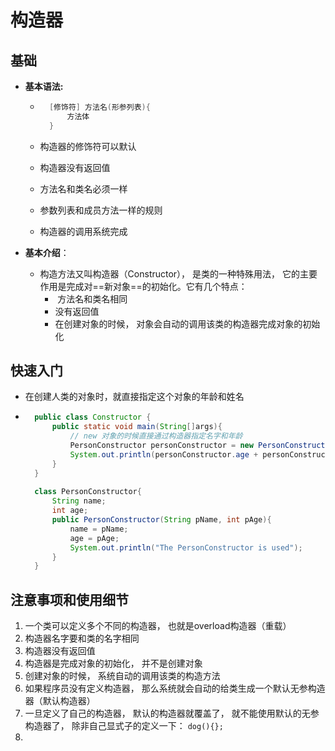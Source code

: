 # 构造器

## 基础

- **基本语法:**

    - ```java
        [修饰符] 方法名(形参列表){
            方法体
        }
        ```

    - 构造器的修饰符可以默认

    - 构造器没有返回值
    - 方法名和类名必须一样
    - 参数列表和成员方法一样的规则
    - 构造器的调用系统完成

- **基本介绍**：
    - 构造方法又叫构造器（Constructor）， 是类的一种特殊用法， 它的主要作用是完成对==新对象==的初始化。它有几个特点：
        - ​	方法名和类名相同
        - 没有返回值
        - 在创建对象的时候， 对象会自动的调用该类的构造器完成对象的初始化

## 快速入门

- 在创建人类的对象时，就直接指定这个对象的年龄和姓名

- ```java
    public class Constructor {
        public static void main(String[]args){
            // new 对象的时候直接通过构造器指定名字和年龄
            PersonConstructor personConstructor = new PersonConstructor("Harry", 18);
            System.out.println(personConstructor.age + personConstructor.name);
        }
    }
    
    class PersonConstructor{
        String name;
        int age;
        public PersonConstructor(String pName, int pAge){
            name = pName;
            age = pAge;
            System.out.println("The PersonConstructor is used");
        }
    }
    ```

## 注意事项和使用细节

1. 一个类可以定义多个不同的构造器， 也就是overload构造器（重载）
2. 构造器名字要和类的名字相同
3. 构造器没有返回值
4. 构造器是完成对象的初始化， 并不是创建对象
5. 创建对象的时候， 系统自动的调用该类的构造方法
6. 如果程序员没有定义构造器， 那么系统就会自动的给类生成一个默认无参构造器（默认构造器）
7. 一旦定义了自己的构造器， 默认的构造器就覆盖了， 就不能使用默认的无参构造器了， 除非自己显式子的定义一下： `dog(){};`
8. 

